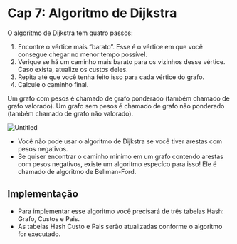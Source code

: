 # Cap 7: Algoritmo de Dijkstra

O algoritmo de Dijkstra tem quatro passos:

1. Encontre o vértice mais “barato”. Esse é o vértice em que você consegue chegar no menor tempo possível. 
2. Verique se há um caminho mais barato para os vizinhos desse vértice.
Caso exista, atualize os custos deles.
3. Repita até que você tenha feito isso para cada vértice do grafo.
4. Calcule o caminho final.

Um grafo com pesos é chamado de grafo ponderado (também chamado de grafo valorado). Um grafo sem pesos é chamado de grafo não ponderado (também chamado de grafo não valorado).

![Untitled](https://prod-files-secure.s3.us-west-2.amazonaws.com/051c2763-dcc9-4601-8bf0-c623948760b8/2859e540-ca78-45b9-9d27-dbf39bc1eb64/Untitled.png)

- Você não pode usar o algoritmo de Dijkstra se você tiver arestas com pesos negativos.
- Se quiser encontrar o caminho mínimo em um grafo contendo arestas com pesos negativos, existe um algoritmo especíco para isso! Ele é chamado de algoritmo de Bellman-Ford.

## Implementação

- Para implementar esse algoritmo você precisará de três tabelas Hash: Grafo, Custos e Pais.
- As tabelas Hash Custo e Pais serão atualizadas conforme o algoritmo for executado.